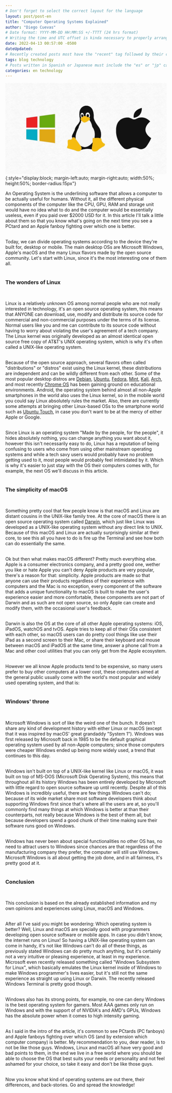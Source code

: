 ```yaml
---
# Don't forget to select the correct layout for the language
layout: post/post-en
title: "Computer Operating Systems Explained"
author: "Diego Cuevas"
# Date format: YYYY-MM-DD HH:MM:SS +/-TTTT (24 hrs format)
# Writing the time and UTC offset is kinda necessary to properly arrange the posts in their respective indexes
date: 2022-04-13 00:57:00 -0500
dateUpdated:
# Recently created posts most have the "recent" tag followed by their category in the "tags" variable. Remove "recent" after a while
tags: blog technology
# Posts written in Spanish or Japanese must include the "es" or "jp" category respectively AS THE FIRST one listed. Then write its normal category
categories: en technology
---
```


![Computer OSs](/assets/img/technology/os-explained/os-image.jpeg){:style="display:block; margin-left:auto; margin-right:auto; width:50%; height:50%; border-radius:15px"} <br>

An Operating System is the underlining software that allows a computer to be actually useful for humans. Without it, all the different physical components of the computer like the CPU, GPU, RAM and storage unit would have no idea what to do and the computer would be essentially useless, even if you paid over $2000 USD for it. In this article I'll talk a little about them so that you know what's going on the next time you see a PCtard and an Apple fanboy fighting over which one is better.
<br><br>

Today, we can divide operating systems according to the device they're built for, desktop or mobile. The main desktop OSs are Microsoft Windows, Apple's macOS and the many Linux flavors made by the open source community. Let's start with Linux, since it's the most interesting one of them all.
<br><br>

### The wonders of Linux
<br>

Linux is a relatively unknown OS among normal people who are not really interested in technology, it's an open source operating system, this means that ANYONE can download, use, modify and distribute its source code for commercial and non-commercial purposes under the terms of its license. Normal users like you and me can contribute to its source code without having to worry about violating the user's agreement of a tech company. The Linux kernel was originally developed as an almost identical open source free copy of AT&T's UNIX operating system, which is why it's often called a UNIX-like operating system.
<br><br>

Because of the open source approach, several flavors often called "distributions" or "distros" exist using the Linux kernel, these distributions are independent and can be wildly different from each other. Some of the most popular desktop distros are [Debian][debian-website], [Ubuntu][ubuntu-website], [Fedora][fedora-website], [Mint][mint-website], [Kali][kali-website], [Arch][arch-website], and most recently [Chrome OS][chromeOs-website] has been gaining ground on educational environments. Android, the operating system behind almost all non-Apple smartphones in the world also uses the Linux kernel, so in the mobile world you could say Linux absolutely rules the market. Also, there are currently some attempts at bringing other Linux-based OSs to the smartphone world such as [Ubuntu Touch][ubuntuTouch-website], in case you don't want to be at the mercy of either Apple or Google.
<br><br>

Since Linux is an operating system "Made by the people, for the people", it hides absolutely nothing, you can change anything you want about it, however this isn't necessarily easy to do, Linux has a reputation of being confusing to users who come from using other mainstream operating systems and while a tech savy users would probably have no problem getting used to it, most people would probably feel intimidated by it. Which is why it's easier to just stay with the OS their computers comes with, for example, the next OS we'll discuss in this article.
<br><br>

### The simplicity of macOS
<br>

Something pretty cool that few people know is that macOS and Linux are distant cousins in the UNIX-like family tree. At the core of macOS there is an open source operating system called [Darwin][darwin-repository], which just like Linux was developed as a UNIX-like operating system without any direct link to UNIX. Because of this macOS and Linux are actually surprisingly similar at their core, to see this all you have to do is fire up the Terminal and see how both can do essentially the same.
<br><br>

Ok but then what makes macOS different? Pretty much everything else. Apple is a consumer electronics company, and a pretty good one, wether you like or hate Apple you can't deny Apple products are very popular, there's a reason for that: simplicity. Apple products are made so that anyone can use their products regardless of their experience with computers and the Mac is no exception, every component of the software that adds a unique functionality to macOS is built to make the user's experience easier and more comfortable, these components are not part of Darwin and as such are not open source, so only Apple can create and modify them, with the occasional user's feedback.
<br><br>

Darwin is also the OS at the core of all other Apple operating systems: iOS, iPadOS, watchOS and tvOS. Apple tries to keep all of their OSs consistent with each other, so macOS users can do pretty cool things like use their iPad as a second screen to their Mac, or share their keyboard and mouse between macOS and iPadOS at the same time, answer a phone call from a Mac and other cool utilities that you can only get from the Apple ecosystem.
<br><br>

However we all know Apple products tend to be expensive, so many users prefer to buy other computers at a lower cost, these computers aimed at the general public usually come with the world's most popular and widely used operating system, and that is:
<br><br>

### Windows' throne
<br>

Microsoft Windows is sort of like the weird one of the bunch. It doesn't share any kind of development history with either Linux or macOS (except that it was inspired by macOS' great grandaddy "System 1"). Windows was first released by Microsoft back in 1985 to be the default graphical operating system used by all non-Apple computers; since those computers were cheaper Windows ended up being more widely used, a trend that continues to this day.
<br><br>

Windows isn't built on top of a UNIX-like kernel like Linux or macOS, it was built on top of MS-DOS (Microsoft Disk Operating System), this means that throughout all its history Windows has been entirely developed by Microsoft with little regard to open source software up until recently. Despite all of this Windows is incredibly useful, there are few things Windows can't do; because of its wide market share most software developers think about supporting Windows first since that's where all the users are at, so you'll commonly find many things at which Windows is better at than their counterparts, not really because Windows is the best of them all, but because developers spend a good chunk of their time making sure their software runs good on Windows.
<br><br>

Windows has never been about special functionalities no other OS has, no need to attract users to Windows since chances are that regardless of the manufacturing company they prefer, the computer will still use Windows. Microsoft Windows is all about getting the job done, and in all fairness, it's pretty good at it.
<br><br>

### Conclusion
<br>

This conclusion is based on the already established information and my own opinions and experiences using Linux, macOS and Windows.
<br><br>

After all I've said you might be wondering: Which operating system is better? Well, Linux and macOS are specially good with programmers developing open source software or mobile apps. In case you didn't know, the internet runs on Linux! So having a UNIX-like operating system can come in handy, it's not like Windows can't do all of these things, as previously stated Windows can do pretty much anything, but it's certainly not a very intuitive or pleasing experience, at least in my experience. Microsoft even recently released something called "Windows Subsystem for Linux", which basically emulates the Linux kernel inside of Windows to make Windows programmer's lives easier, but it's still not the same experience as straight up using Linux or Darwin. The recently released Windows Terminal is pretty good though.
<br><br>

Windows also has its strong points, for example, no one can deny Windows is the best operating system for gamers. Most AAA games only run on Windows and with the support of of NVIDIA's and AMD's GPUs, Windows has the absolute power when it comes to high intensity gaming.
<br><br>

As I said in the intro of the article, it's common to see PCtards (PC fanboys) and Apple fanboys fighting over which OS (and by extension which computer company) is better. My recommendation to you, dear reader, is to not be like those guys. Windows, Linux and macOS all have very good and bad points to them, in the end we live in a free world where you should be able to choose the OS that best suits your needs or personality and not feel ashamed for your choice, so take it easy and don't be like those guys.
<br><br>

Now you know what kind of operating systems are out there, their differences, and back-stories. Go and spread the knowledge!
<br><br>

[debian-website]: https://www.debian.org
[ubuntu-website]: https://ubuntu.com
[fedora-website]: https://getfedora.org
[mint-website]: https://linuxmint.com
[kali-website]: https://www.kali.org
[arch-website]: https://archlinux.org
[chromeOs-website]: https://www.google.com/chromebook/chrome-os/
[ubuntuTouch-website]: https://ubuntu-touch.io
[darwin-repository]: https://github.com/apple/darwin-xnu
